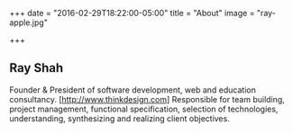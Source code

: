 +++
date = "2016-02-29T18:22:00-05:00"
title = "About"
image = "ray-apple.jpg"

+++

## Ray Shah

Founder & President of software development, web and education consultancy. [http://www.thinkdesign.com] Responsible for team building, project management, functional specification, selection of technologies, understanding, synthesizing and realizing client objectives.

